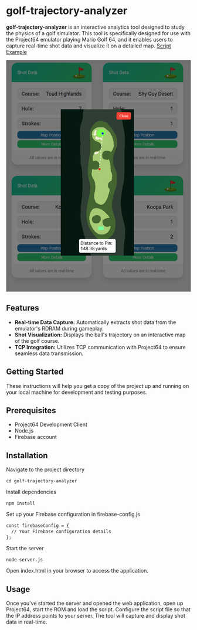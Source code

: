 # golf-trajectory-analyzer

**golf-trajectory-analyzer** is an interactive analytics tool designed to study the physics of a golf simulator. This tool is specifically designed for use with the Project64 emulator playing Mario Golf 64, and it enables users to capture real-time shot data and visualize it on a detailed map.
[Script Example](src/img/example.PNG)

![Web App Example](src/img/example2.PNG)

## Features

- **Real-time Data Capture:** Automatically extracts shot data from the emulator's RDRAM during gameplay.
- **Shot Visualization:** Displays the ball's trajectory on an interactive map of the golf course.
- **TCP Integration:** Utilizes TCP communication with Project64 to ensure seamless data transmission.

## Getting Started

These instructions will help you get a copy of the project up and running on your local machine for development and testing purposes.

## Prerequisites

- Project64 Development Client
- Node.js
- Firebase account

## Installation

Navigate to the project directory
```
cd golf-trajectory-analyzer
```

Install dependencies
```
npm install
```

Set up your Firebase configuration in firebase-config.js
```
const firebaseConfig = {
  // Your Firebase configuration details
};
```

Start the server
```
node server.js
```

Open index.html in your browser to access the application.

## Usage

Once you've started the server and opened the web application, open up Project64, start the ROM and load the script. Configure the script file so that the IP address points to your server. The tool will capture and display shot data in real-time.
